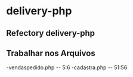 # delivery-php

## Refectory delivery-php

## Trabalhar nos Arquivos
-vendaspedido.php -- 5:6
-cadastra.php -- 51:56 